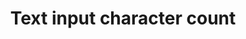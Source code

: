 ---
layout: pattern
categories: [patterns, text-input]
title: Text input character count
type: [detail-page]
permalink: /patterns/character-count/
variations: true
overview: Character count helps users know how much text they can enter when there is a limit on the number of characters.
description: | 
    Character count helps users know how much text they can enter when there is a limit on the number of characters.
    
usa-link: "https://designsystem.digital.gov/components/character-count/"
counter:
    title: Sample text input
    desc: Description of text input field
    count: 50
    type: textarea
    ### type options: textarea, input

#spec:

### Paths to view design and code... 
## designimg: can be used to show an image of the design until a coded version can be created. The htmlpath & csspath should be located in the pattens folder. Read more about creating coded components in /docs/creating-patterns 
# designimg: 
htmlpath: patterns/character-count/character-count-input.md
csspath: patterns/character-count/index.scss
---